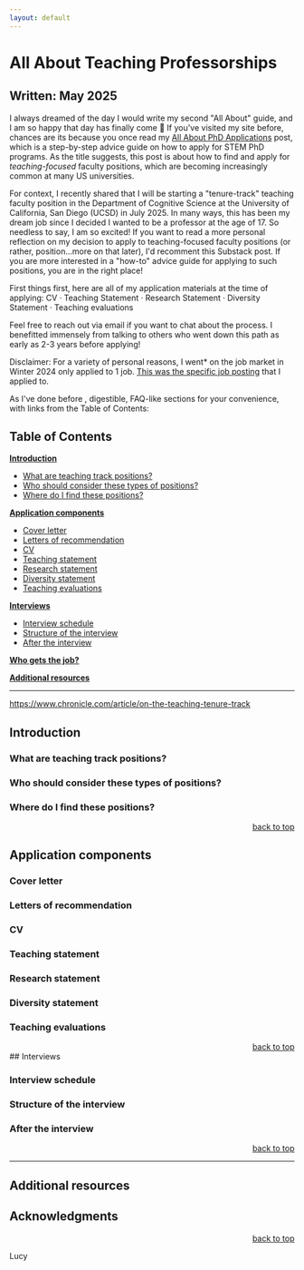 ```yaml
---
layout: default
---
```


# All About Teaching Professorships
## Written: May 2025

I always dreamed of the day I would write my second "All About" guide, and I am so happy that day has finally come 🥹 If you've visited my site before, chances are its because you once read my [All About PhD Applications](https://lucylai.com/blog/gradapps) post, which is a step-by-step advice guide on how to apply for STEM PhD programs. As the title suggests, this post is about how to find and apply for _teaching-focused_ faculty positions, which are becoming increasingly common at many US universities. 

For context, I recently shared that I will be starting a "tenure-track" teaching faculty position in the Department of Cognitive Science at the University of California, San Diego (UCSD) in July 2025. In many ways, this has been my dream job since I decided I wanted to be a professor at the age of 17. So needless to say, I am so excited! If you want to read a more personal reflection on my decision to apply to teaching-focused faculty positions (or rather, position...more on that later), I'd recomment this Substack post. If you are more interested in a "how-to" advice guide for applying to such positions, you are in the right place!

First things first, here are all of my application materials at the time of applying:
CV · Teaching Statement · Research Statement · Diversity Statement · Teaching evaluations

Feel free to reach out via email if you want to chat about the process. I benefitted immensely from talking to others who went down this path as early as 2-3 years before applying! 

Disclaimer: For a variety of personal reasons, I went\* on the job market in Winter 2024 only applied to 1 job. [This was the specific job posting](https://apol-recruit.ucsd.edu/JPF03424) that I applied to. 

As I've done before , digestible, FAQ-like sections for your convenience, with links from the Table of Contents:

## Table of Contents
**[Introduction](#intro)**
* [What are teaching track positions?](#teaching-positions)
* [Who should consider these types of positions?](#who-should-apply)
* [Where do I find these positions?](#job-lists)

**[Application components](#application-components)**
* [Cover letter](#cover-letter)
* [Letters of recommendation](#rec-letters)
* [CV](#cv)
* [Teaching statement](#teaching-statement)
* [Research statement](#research=statement)
* [Diversity statement](#the-research-statement)
* [Teaching evaluations](#teaching-evaluations)

**[Interviews](#interviews)**
* [Interview schedule](#interview-schedule)
* [Structure of the interview](#interview-structure)
* [After the interview](#after-the-interview)

**[Who gets the job?](#who-gets-the-job)**

**[Additional resources](#additional-resources)**

-----
https://www.chronicle.com/article/on-the-teaching-tenure-track

## Introduction

### What are teaching track positions?

### Who should consider these types of positions?

### Where do I find these positions?


<div style="text-align: right"><a href="https://lucylai.com/blog/profapps#table-of-contents">back to top</a> </div>

## Application components

### Cover letter

### Letters of recommendation

### CV

### Teaching statement

### Research statement

### Diversity statement

### Teaching evaluations


<div style="text-align: right"><a href="https://lucylai.com/blog/profapps#table-of-contents">back to top</a> </div>
## Interviews

### Interview schedule

### Structure of the interview


### After the interview
<div style="text-align: right"><a href="https://lucylai.com/blog/profapps#table-of-contents">back to top</a> </div>

------
## Additional resources


## Acknowledgments


<div style="text-align: right"><a href="https://lucylai.com/blog/profapps#table-of-contents">back to top</a> </div>

Lucy
